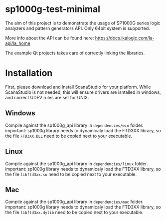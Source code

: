 # sp1000g-test-minimal
 
The aim of this project is to demonstrate the usage of SP1000G series logic analyzers and pattern generators API. Only 64bit system is supported.

More info about the API can be found here: https://docs.ikalogic.com/la-api/la_home

The example Qt projects takes care of correctly linking the libraries.

# Installation
First, please download and install ScanaStudio for your platform. While ScanaStudio is not needed, this will ensure drivers are isntalled in windows, and correct UDEV rules are set for UNIX. 

## Windows
Compile against the sp1000g_api library in `dependencies/win` folder.
important: sp1000g library needs to dynamicaly load the FTD3XX library, so the file `FTD3XX.DLL` need to be copied next to your executable.

## Linux
Compile against the sp1000g_api library in `dependencies/linux` folder.
important: sp1000g library needs to dynamicaly load the FTD3XX library, so the file `libftd3xx.so` need to be copied next to your executable.

## Mac
Compile against the sp1000g_api library in `dependencies/mac` folder.
important: sp1000g library needs to dynamicaly load the FTD3XX library, so the file `libftd3xx.dylib` need to be copied next to your executable.
